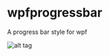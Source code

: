 # wpfprogressbar
A progress bar style for wpf

![alt tag](https://raw.githubusercontent.com/jseger/wpfprogressbar/master/SegerLabs.Windows.Controls/SegerLabs.Windows.Controls/ScreenShot.PNG)
